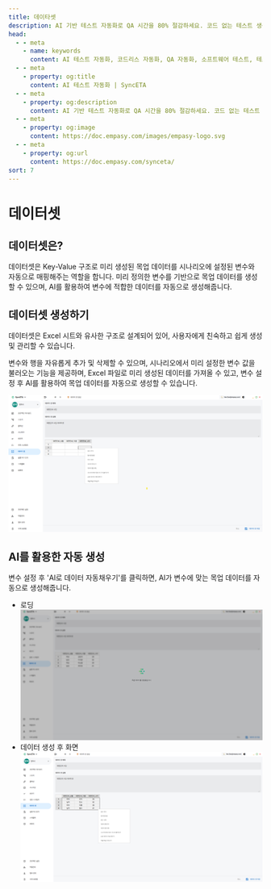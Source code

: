 ```yaml
---
title: 데이타셋
description: AI 기반 테스트 자동화로 QA 시간을 80% 절감하세요. 코드 없는 테스트 생성, 자연어 시나리오 작성, 다양한 플랫폼 지원으로 QA의 새로운 기준을 제시합니다.
head:
  - - meta
    - name: keywords
      content: AI 테스트 자동화, 코드리스 자동화, QA 자동화, 소프트웨어 테스트, 테스트 시나리오 생성, 코드리스 테스트, 자연어 테스트, 테스트 자동화 도구, 테스트 자동화 플랫폼, 테스트 효율화, Playwright , Selenium , QAOps, TestOps, Shift-Left 테스트, Shift‑Right 테스트
  - - meta
    - property: og:title
      content: AI 테스트 자동화 | SyncETA
  - - meta
    - property: og:description
      content: AI 기반 테스트 자동화로 QA 시간을 80% 절감하세요. 코드 없는 테스트 생성, 자연어 시나리오 작성, 다양한 플랫폼 지원으로 QA의 새로운 기준을 제시합니다.
  - - meta
    - property: og:image
      content: https://doc.empasy.com/images/empasy-logo.svg
  - - meta
    - property: og:url
      content: https://doc.empasy.com/synceta/
sort: 7
---
```


# 데이터셋

## 데이터셋은?

데이터셋은 Key-Value 구조로 미리 생성된 목업 데이터를 시나리오에 설정된 변수와 자동으로 매핑해주는 역할을 합니다.
미리 정의한 변수를 기반으로 목업 데이터를 생성할 수 있으며, AI를 활용하여 변수에 적합한 데이터를 자동으로 생성해줍니다.

## 데이터셋 생성하기

데이터셋은 Excel 시트와 유사한 구조로 설계되어 있어, 사용자에게 친숙하고 쉽게 생성 및 관리할 수 있습니다.

변수와 행을 자유롭게 추가 및 삭제할 수 있으며, 시나리오에서 미리 설정한 변수 값을 불러오는 기능을 제공하며,
Excel 파일로 미리 생성된 데이터를 가져올 수 있고, 변수 설정 후 AI를 활용하여 목업 데이터를 자동으로 생성할 수 있습니다.

![image](./image/dataset.png)

## AI를 활용한 자동 생성

변수 설정 후 'AI로 데이터 자동채우기'를 클릭하면, AI가 변수에 맞는 목업 데이터를 자동으로 생성해줍니다.

- 로딩
  ![image](./image/dataset_loading.png)
- 데이터 생성 후 화면
  ![image](./image/dataset_ai.png)
